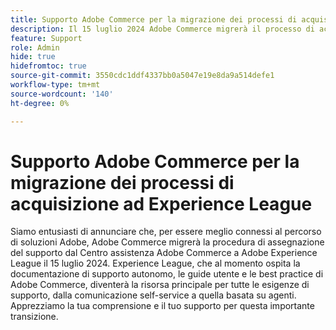 ```yaml
---
title: Supporto Adobe Commerce per la migrazione dei processi di acquisizione ad Experience League
description: Il 15 luglio 2024 Adobe Commerce migrerà il processo di acquisizione del supporto da Adobe Commerce Help Center a Adobe Experience League. L’Experience League diventerà la risorsa principale per tutte le esigenze di supporto, dalla comunicazione self-service a quella basata su agenti.
feature: Support
role: Admin
hide: true
hidefromtoc: true
source-git-commit: 3550cdc1ddf4337bb0a5047e19e8da9a514defe1
workflow-type: tm+mt
source-wordcount: '140'
ht-degree: 0%

---
```



# Supporto Adobe Commerce per la migrazione dei processi di acquisizione ad Experience League

Siamo entusiasti di annunciare che, per essere meglio connessi al percorso di soluzioni Adobe, Adobe Commerce migrerà la procedura di assegnazione del supporto dal Centro assistenza Adobe Commerce a Adobe Experience League il 15 luglio 2024. Experience League, che al momento ospita la documentazione di supporto autonomo, le guide utente e le best practice di Adobe Commerce, diventerà la risorsa principale per tutte le esigenze di supporto, dalla comunicazione self-service a quella basata su agenti. Apprezziamo la tua comprensione e il tuo supporto per questa importante transizione.
